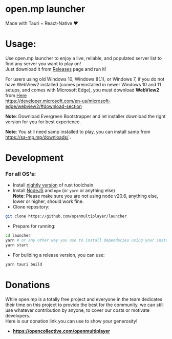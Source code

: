 # open.mp launcher

Made with Tauri + React-Native ❤️

# Usage:

Use open.mp launcher to enjoy a live, reliable, and populated server list to find any server you want to play on!  
Just download it from [Releases](https://github.com/openmultiplayer/launcher/releases/latest) page and run it!

For users using old Windows 10, Windows 8(.1), or Windows 7, if you do not have WebView2 installed (comes preinstalled in newer Windows 10 and 11 setups, and comes with Microsoft Edge), you must download **WebView2** from [Here](https://developer.microsoft.com/en-us/microsoft-edge/webview2/#download-section)  
https://developer.microsoft.com/en-us/microsoft-edge/webview2/#download-section

**Note**: Download Evergreen Bootstrapper and let installer download the right version for you for best experience.

**Note**: You still need samp installed to play, you can install samp from https://sa-mp.mp/downloads/ .

# Development

### For all OS's:

- Install [nightly version](https://rust-lang.github.io/rustup/concepts/channels.html) of rust toolchain
- Install [NodeJS](https://nodejs.org/en/download) and `npm` (or `yarn` or anything else)  
  **Note**: Please make sure you are not using node v20.6, anything else, lower or higher, should work fine.
- Clone repository:

```bash
git clone https://github.com/openmultiplayer/launcher
```

- Prepare for running:

```bash
cd launcher
yarn # or any other way you use to install dependecies using your installed package manager
yarn start
```

- For building a release version, you can use:

```bash
yarn tauri build
```

# Donations

While open.mp is a totally free project and everyone in the team dedicates their time on this project to provide the best for the community, we can still use whatever contribution by anyone, to cover our costs or motivate developers.  
Here is our donation link you can use to show your generosity!

- **https://opencollective.com/openmultiplayer**
